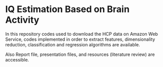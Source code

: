 # IQ Estimation Based on Brain Activity
In this repository codes used to download the HCP data on Amazon Web Service, codes implemented in order to extract features, dimensionality reduction, classification and regression algorithms are available.

Also Report file, presentation files, and resources (literature review) are accessible.
